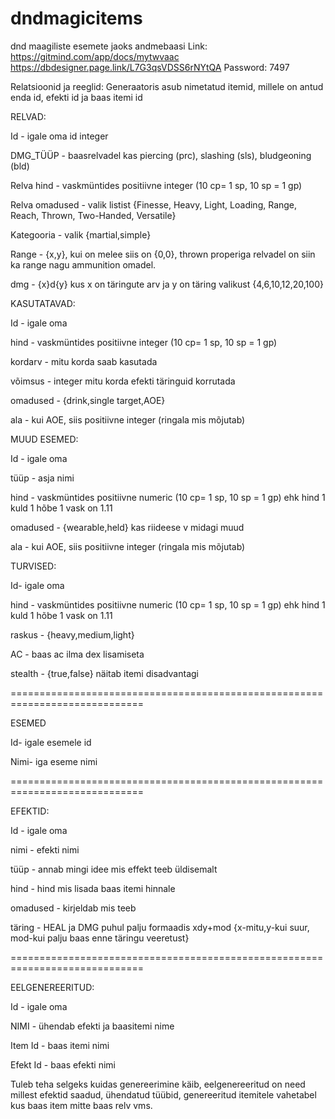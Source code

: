# dndmagicitems
dnd maagiliste esemete jaoks andmebaasi
Link: https://gitmind.com/app/docs/mytwvaac
https://dbdesigner.page.link/L7G3qsVDSS6rNYtQA
Password: 7497


Relatsioonid ja reeglid:
Generaatoris asub nimetatud itemid, millele on antud enda id, efekti id ja baas itemi id

RELVAD:

Id - igale oma id integer

DMG_TÜÜP - baasrelvadel kas piercing (prc), slashing (sls), bludgeoning (bld)

Relva hind - vaskmüntides positiivne integer (10 cp= 1 sp, 10 sp = 1 gp)

Relva omadused - valik listist {Finesse, Heavy, Light, Loading, Range, Reach, Thrown, Two-Handed, Versatile}

Kategooria - valik {martial,simple}

Range - {x,y}, kui on melee siis on {0,0}, thrown properiga relvadel on siin ka range nagu ammunition omadel.

dmg - {x}d{y} kus x on täringute arv ja y on täring valikust {4,6,10,12,20,100}


KASUTATAVAD:

Id - igale oma


hind - vaskmüntides positiivne integer (10 cp= 1 sp, 10 sp = 1 gp)

kordarv - mitu korda saab kasutada

võimsus - integer mitu korda efekti täringuid korrutada

omadused - {drink,single target,AOE}

ala - kui AOE, siis positiivne integer (ringala mis mõjutab)


MUUD ESEMED:

Id - igale oma

tüüp - asja nimi

hind - vaskmüntides positiivne numeric (10 cp= 1 sp, 10 sp = 1 gp) ehk hind 1 kuld 1 hõbe 1 vask on 1.11

omadused - {wearable,held} kas riideese v midagi muud

ala - kui AOE, siis positiivne integer (ringala mis mõjutab)


TURVISED:

Id- igale oma

hind - vaskmüntides positiivne numeric (10 cp= 1 sp, 10 sp = 1 gp) ehk hind 1 kuld 1 hõbe 1 vask on 1.11

raskus - {heavy,medium,light}

AC - baas ac ilma dex lisamiseta

stealth - {true,false} näitab itemi disadvantagi

=============================================================================

ESEMED

Id- igale esemele id

Nimi- iga eseme nimi

=============================================================================

EFEKTID:

Id - igale oma

nimi - efekti nimi

tüüp - annab mingi idee mis effekt teeb üldisemalt

hind - hind mis lisada baas itemi hinnale

omadused - kirjeldab mis teeb

täring - HEAL ja DMG puhul palju formaadis xdy+mod {x-mitu,y-kui suur, mod-kui palju baas enne täringu veeretust}


=============================================================================

EELGENEREERITUD:

Id - igale oma

NIMI - ühendab efekti ja baasitemi nime

Item Id - baas itemi nimi

Efekt Id - baas efekti nimi




Tuleb teha selgeks kuidas genereerimine käib, eelgenereeritud on need millest efektid saadud, ühendatud tüübid, genereeritud itemitele vahetabel kus baas item mitte baas relv vms.
